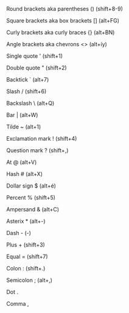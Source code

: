 Round brackets aka parentheses      ()    (shift+8-9)

Square brackets aka box brackets   []      (alt+FG)

Curly brackets aka curly braces  {}         (alt+BN)

Angle brackets aka chevrons    <>         (alt+íy)

Single quote       '                     (shift+1)

Double quote        "                    (shift+2)

Backtick            `                    (alt+7)

Slash                /                   (shift+6)

Backslash             \                  (alt+Q)

Bar                  |                   (alt+W)

Tilde                 ~                    (alt+1)

Exclamation mark     !                  (shift+4)

Question mark        ?                     (shift+,)

At                   @                   (alt+V)

Hash                 #                   (alt+X)

Dollar sign          $                   (alt+é)

Percent              %                   (shift+5)

Ampersand            &                   (alt+C)

Asterix              *                   (alt+-)

Dash                 -                   (-)

Plus                  +                   (shift+3)

Equal                =                   (shift+7)

Colon                :                   (shift+.)

Semicolon            ;                   (alt+,)

Dot                  .

Comma                ,